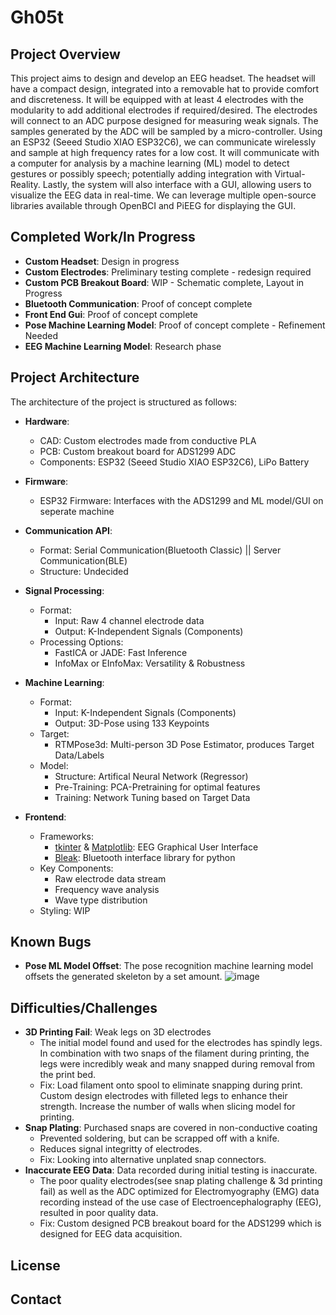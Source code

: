 # Gh05t

## Project Overview

This project aims to design and develop an EEG headset. The headset will have a compact design, integrated into a removable hat to provide comfort and discreteness. It will be equipped with at least 4 electrodes with the modularity to add additional electrodes if required/desired. The electrodes will connect to an ADC purpose designed for measuring weak signals. The samples generated by the ADC will be sampled by a micro-controller. Using an ESP32 (Seeed Studio XIAO ESP32C6), we can communicate wirelessly and sample at high frequency rates for a low cost. It will communicate with a computer for analysis by a machine learning (ML) model to detect gestures or possibly speech; potentially adding integration with Virtual-Reality. Lastly, the system will also interface with a GUI, allowing users to visualize the EEG data in real-time. We can leverage multiple open-source libraries available through OpenBCI and PiEEG for displaying the GUI.

## Completed Work/In Progress

- **Custom Headset**: Design in progress
- **Custom Electrodes**: Preliminary testing complete - redesign required
- **Custom PCB Breakout Board**: WIP - Schematic complete, Layout in Progress
- **Bluetooth Communication**: Proof of concept complete
- **Front End Gui**: Proof of concept complete
- **Pose Machine Learning Model**: Proof of concept complete - Refinement Needed
- **EEG Machine Learning Model**: Research phase

## Project Architecture

The architecture of the project is structured as follows:

- **Hardware**:
  - CAD: Custom electrodes made from conductive PLA
  - PCB: Custom breakout board for ADS1299 ADC
  - Components: ESP32 (Seeed Studio XIAO ESP32C6), LiPo Battery

- **Firmware**:
  - ESP32 Firmware: Interfaces with the ADS1299 and ML model/GUI on seperate machine
  
- **Communication API**:
  - Format: Serial Communication(Bluetooth Classic) || Server Communication(BLE)
  - Structure: Undecided

- **Signal Processing**:
  - Format:
    - Input: Raw 4 channel electrode data
    - Output: K-Independent Signals (Components)
  - Processing Options:
    - FastICA or JADE: Fast Inference
    - InfoMax or EInfoMax: Versatility & Robustness

- **Machine Learning**:
  - Format:
    - Input: K-Independent Signals (Components)
    - Output: 3D-Pose using 133 Keypoints
  - Target:
    - RTMPose3d: Multi-person 3D Pose Estimator, produces Target Data/Labels
  - Model:
    - Structure: Artifical Neural Network (Regressor)
    - Pre-Training: PCA-Pretraining for optimal features
    - Training: Network Tuning based on Target Data

- **Frontend**:
  - Frameworks:
    - [tkinter](https://docs.python.org/3/library/tkinter.html) & [Matplotlib](https://matplotlib.org/): EEG Graphical User Interface
    - [Bleak](https://pypi.org/project/bleak/): Bluetooth interface library for python
  - Key Components:
    - Raw electrode data stream
    - Frequency wave analysis
    - Wave type distribution
  - Styling: WIP

## Known Bugs

- **Pose ML Model Offset**: The pose recognition machine learning model offsets the generated skeleton by a set amount. ![image](https://github.com/user-attachments/assets/c28c0a2e-da3d-4fa4-a920-4a78a1bb0804)

## Difficulties/Challenges

- **3D Printing Fail**: Weak legs on 3D electrodes
  - The initial model found and used for the electrodes has spindly legs. In combination with two snaps of the filament during printing, the legs were incredibly weak and many snapped during removal from the print bed.
  - Fix: Load filament onto spool to eliminate snapping during print. Custom design electrodes with filleted legs to enhance their strength. Increase the number of walls when slicing model for printing.
- **Snap Plating**: Purchased snaps are covered in non-conductive coating
  - Prevented soldering, but can be scrapped off with a knife.
  - Reduces signal integritty of electrodes.
  - Fix: Looking into alternative unplated snap connectors.
- **Inaccurate EEG Data**: Data recorded during initial testing is inaccurate.
  - The poor quality electrodes(see snap plating challenge & 3d printing fail) as well as the ADC optimized for Electromyography (EMG) data recording instead of the use case of Electroencephalography (EEG), resulted in poor quality data.
  - Fix: Custom designed PCB breakout board for the ADS1299 which is designed for EEG data acquisition.

## License

## Contact
